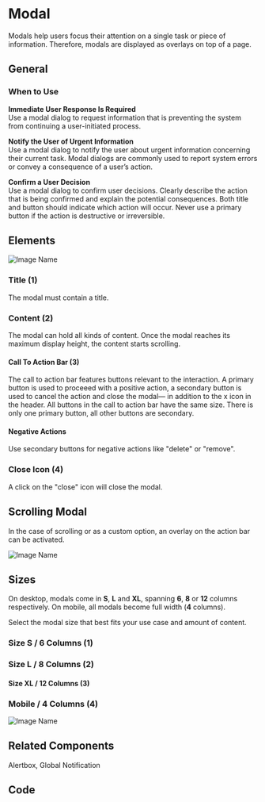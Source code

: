 # Modal

Modals help users focus their attention on a single task or piece of information. Therefore, modals are displayed as overlays on top of a page.

## General

### When to Use

**Immediate User Response Is Required**<br>
Use a modal dialog to request information that is preventing the system from continuing a user-initiated process.

**Notify the User of Urgent Information**<br>
Use a modal dialog to notify the user about urgent information concerning their current task. Modal dialogs are commonly used to report system errors or convey a consequence of a user’s action.

**Confirm a User Decision**<br>
Use a modal dialog to confirm user decisions. Clearly describe the action that is being confirmed and explain the potential consequences. Both title and button should indicate which action will occur. Never use a primary button if the action is destructive or irreversible.

## Elements

![Image Name](/assets/3_components/modal/image-20200812105039304.png)

### Title (1)

The modal must contain a title.

### Content (2)

The modal can hold all kinds of content. Once the modal reaches its maximum display height, the content starts scrolling.

#### Call To Action Bar (3)

The call to action bar features buttons relevant to the interaction. A primary button is used to proceeed with a positive action, a secondary button is used to cancel the action and close the modal— in addition to the x icon in the header. All buttons in the call to action bar have the same size. There is only one primary button, all other buttons are secondary.

#### Negative Actions

Use secondary buttons for negative actions like "delete" or "remove".

### Close Icon (4)

A click on the "close" icon will close the modal.

## Scrolling Modal

In the case of scrolling or as a custom option, an overlay on the action bar can be activated.

![Image Name](/assets/3_components/modal/image-20200812110102276.png)

## Sizes

On desktop, modals come in **S**, **L** and **XL**, spanning **6**, **8** or **12** columns respectively. On mobile, all modals become full width (**4** columns).

Select the modal size that best fits your use case and amount of content.

### Size S / 6 Columns (1)
### Size L / 8 Columns (2)
#### Size XL / 12 Columns (3)
### Mobile / 4 Columns (4)

![Image Name](/assets/3_components/modal/image-20200812212714272.png)

## Related Components

Alertbox, Global Notification

## Code
